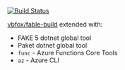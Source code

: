 [![Build Status](https://dev.azure.com/jindraivanek/pipelines-test/_apis/build/status/jindraivanek.docker-fable-azure-build?branchName=master)](https://dev.azure.com/jindraivanek/pipelines-test/_build/latest?definitionId=1&branchName=master)

[vbfox/fable-build](https://hub.docker.com/r/vbfox/fable-build) extended with:

* FAKE 5 dotnet global tool
* Paket dotnet global tool
* `func` - Azure Functions Core Tools
* `az` - Azure CLI
